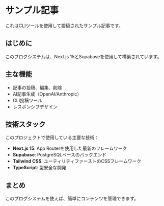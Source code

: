 # サンプル記事

これはCLIツールを使用して投稿されたサンプル記事です。

## はじめに

このブログシステムは、Next.js 15とSupabaseを使用して構築されています。

## 主な機能

- 記事の投稿、編集、削除
- AI記事生成（OpenAI/Anthropic）
- CLI投稿ツール
- レスポンシブデザイン

## 技術スタック

このプロジェクトで使用している主要な技術：

- **Next.js 15**: App Routerを使用した最新のフレームワーク
- **Supabase**: PostgreSQLベースのバックエンド
- **Tailwind CSS**: ユーティリティファーストのCSSフレームワーク
- **TypeScript**: 型安全な開発

## まとめ

このブログシステムを使えば、簡単にコンテンツを管理できます。
